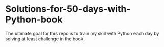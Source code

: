 # Solutions-for-50-days-with-Python-book
The ultimate goal for this repo is to train my skill with Python each day by solving at least challenge in the book.
